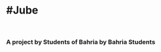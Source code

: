 <h1>#Jube</h1><br>
<h3>A project by Students of Bahria by Bahria Students</h3><br>
<a href="https://instagram.com/samad_the_great_>Follow me on Instagram</a>
